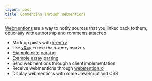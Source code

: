 ```yaml
---
layout: post
title: Commenting Through Webmentions
---
```


[Webmentions](https://webmention.net) are a way to notify sources that you linked back to them, optionally with authorship and comments attached.

- Mark up posts with [h-entry](https://microformats.org/wiki/h-entry)
- Use [xRay](https://xray.p3k.app) to test the h-entry markup
- [Example note parsing](https://xray.p3k.app/parse?url=https%3A%2F%2Fnotes.joshbeckman.org%2Fnotes%2F486391566&pretty=true)
- [Example essay parsing](https://xray.p3k.app/parse?url=https%3A%2F%2Fwww.joshbeckman.org%2Fwho-and-why-and-how-im-funding%2F&pretty=true)
- Send webmentions through [a client implementation](https://webmention.net/implementations/)
- Receive webmentions through [webmention.io](https://webmention.io)
- Display webmentions with some JavaScript and CSS
